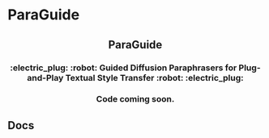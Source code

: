 # ParaGuide
<h2 align="center">
  ParaGuide
</h2>
<h3 align="center">
:electric_plug: :robot: Guided Diffusion Paraphrasers for Plug-and-Play Textual Style Transfer  :robot: :electric_plug:
</h3>



<h3 align="center">
Code coming soon.
</h3>
  
## Docs
